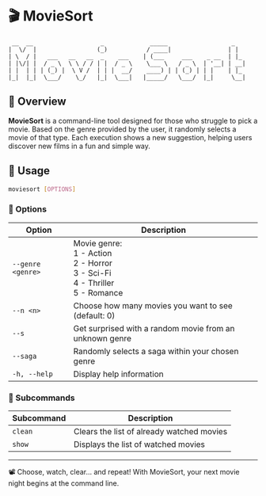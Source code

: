 # 🎬 MovieSort

```
 __  __                   _             _____                  _            
|  \/  |                 (_)           / ____|                | |           
| \  / |   ___   __   __  _    ___    | (___     ___    _ __  | |_          
| |\/| |  / _ \  \ \ / / | |  / _ \    \___ \   / _ \  | '__| | __|         
| |  | | | (_) |  \ V /  | | |  __/    ____) | | (_) | | |    | |_          
|_|  |_|  \___/    \_/   |_|  \___|   |_____/   \___/  |_|     \__|         
```

## 📖 Overview

**MovieSort** is a command-line tool designed for those who struggle to pick a movie. Based on the genre provided by the user, it randomly selects a movie of that type. Each execution shows a new suggestion, helping users discover new films in a fun and simple way.

## 🚀 Usage

```bash
moviesort [OPTIONS]
```

### 🔧 Options

| Option             | Description                                                                 |
|--------------------|-----------------------------------------------------------------------------|
| `--genre <genre>`  | Movie genre: <br>1 - Action<br>2 - Horror<br>3 - Sci-Fi<br>4 - Thriller<br>5 - Romance |
| `--n <n>`          | Choose how many movies you want to see (default: 0)                         |
| `--s`              | Get surprised with a random movie from an unknown genre                    |
| `--saga`           | Randomly selects a saga within your chosen genre                           |
| `-h, --help`       | Display help information                                                    |

### 🧩 Subcommands

| Subcommand | Description                            |
|------------|----------------------------------------|
| `clean`    | Clears the list of already watched movies |
| `show`     | Displays the list of watched movies    |


---

📽️ Choose, watch, clear… and repeat! With MovieSort, your next movie night begins at the command line.
